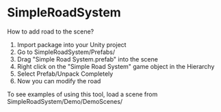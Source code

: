 # SimpleRoadSystem

How to add road to the scene?
1. Import package into your Unity project
2. Go to SimpleRoadSystem/Prefabs/
3. Drag "Simple Road System.prefab" into the scene
4. Right click on the "Simple Road System" game object in the Hierarchy
5. Select Prefab/Unpack Completely
6. Now you can modify the road

To see examples of using this tool, load a scene from SimpleRoadSystem/Demo/DemoScenes/
